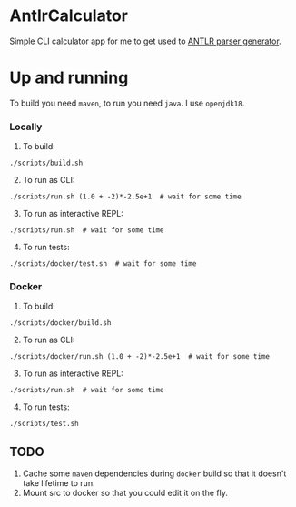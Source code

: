 # AntlrCalculator

Simple CLI calculator app for me to get used to [ANTLR parser generator](https://www.antlr.org/).

# Up and running

To build you need `maven`, to run you need `java`. I use `openjdk18`.

### Locally

1. To build:

```
./scripts/build.sh
```

2. To run as CLI:

```
./scripts/run.sh (1.0 + -2)*-2.5e+1  # wait for some time
```

3. To run as interactive REPL:

```
./scripts/run.sh  # wait for some time
```

4. To run tests:

```
./scripts/docker/test.sh  # wait for some time
```


### Docker

1. To build:

```
./scripts/docker/build.sh
```

2. To run as CLI:

```
./scripts/docker/run.sh (1.0 + -2)*-2.5e+1  # wait for some time
```

3. To run as interactive REPL:

```
./scripts/run.sh  # wait for some time
```

4. To run tests:

```
./scripts/test.sh
```

## TODO

1. Cache some `maven` dependencies during `docker` build so that it doesn't take lifetime to run.
2. Mount src to docker so that you could edit it on the fly.